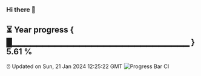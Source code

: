 ### Hi there 👋
⏳ Year progress { █▁▁▁▁▁▁▁▁▁▁▁▁▁▁▁▁▁▁▁▁▁▁▁▁▁▁▁▁▁ } 5.61 %
---
⏰ Updated on Sun, 21 Jan 2024 12:25:22 GMT
![Progress Bar CI](https://github.com/liununu/liununu/workflows/Progress%20Bar%20CI/badge.svg)
